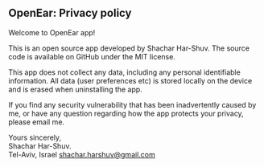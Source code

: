 ## OpenEar: Privacy policy

Welcome to OpenEar app!

This is an open source app developed by Shachar Har-Shuv. The source code is available on GitHub under the MIT license.

This app does not collect any data, including any personal identifiable information. All data (user preferences etc) is stored locally on the device and is erased when uninstalling the app. 

If you find any security vulnerability that has been inadvertently caused by me, or have any question regarding how the app protects your privacy, please email me.

Yours sincerely,  
Shachar Har-Shuv.  
Tel-Aviv, Israel 
shachar.harshuv@gmail.com
